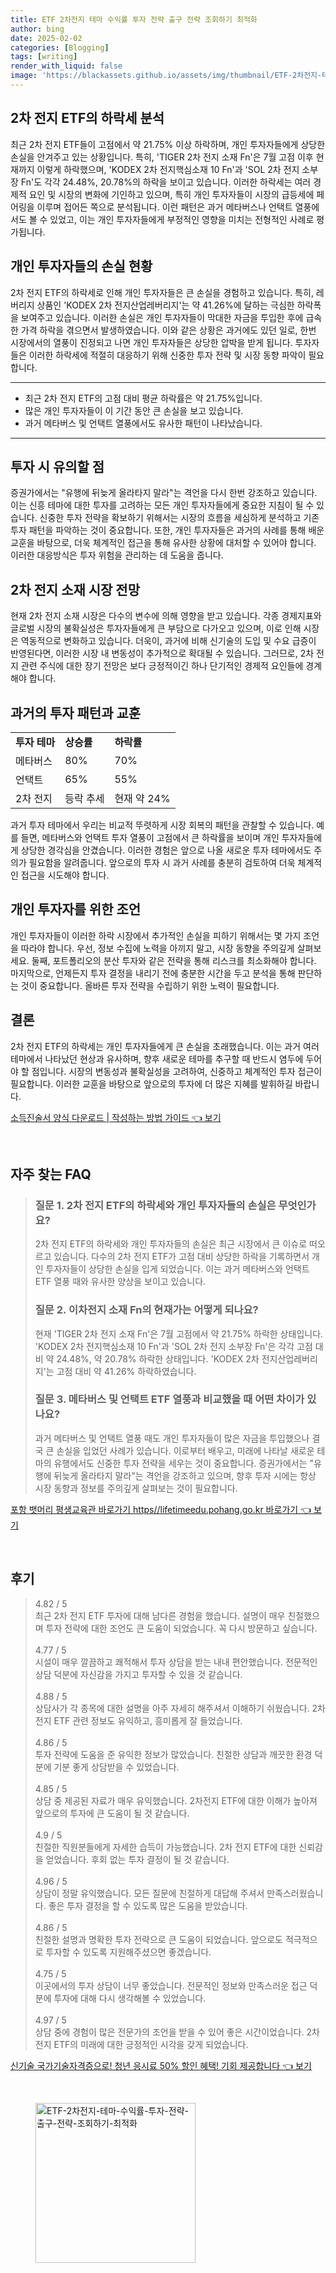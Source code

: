```yaml
---
title: ETF 2차전지 테마 수익률 투자 전략 출구 전략 조회하기 최적화
author: bing
date: 2025-02-02
categories: [Blogging]
tags: [writing]
render_with_liquid: false
image: 'https://blackassets.github.io/assets/img/thumbnail/ETF-2차전지-테마-수익률-투자-전략-출구-전략-조회하기-최적화.webp'
---
```



<h2 id='2차 전지 ETF의 하락세 분석'>2차 전지 ETF의 하락세 분석</h2>

<p>최근 2차 전지 ETF들이 고점에서 약 21.75% 이상 하락하며, 개인 투자자들에게 상당한 손실을 안겨주고 있는 상황입니다. 특히, 'TIGER 2차 전지 소재 Fn'은 7월 고점 이후 현재까지 이렇게 하락했으며, 'KODEX 2차 전지핵심소재 10 Fn'과 'SOL 2차 전지 소부장 Fn'도 각각 24.48%, 20.78%의 하락을 보이고 있습니다. 이러한 하락세는 여러 경제적 요인 및 시장의 변화에 기인하고 있으며, 특히 개인 투자자들이 시장의 급등세에 페어링을 이루며 접어든 쪽으로 분석됩니다. 이런 패턴은 과거 메타버스나 언택트 열풍에서도 볼 수 있었고, 이는 개인 투자자들에게 부정적인 영향을 미치는 전형적인 사례로 평가됩니다.</p>

<h2 id='개인 투자자들의 손실 현황'>개인 투자자들의 손실 현황</h2>

<p>2차 전지 ETF의 하락세로 인해 개인 투자자들은 큰 손실을 경험하고 있습니다. 특히, 레버리지 상품인 'KODEX 2차 전지산업레버리지'는 약 41.26%에 달하는 극심한 하락폭을 보여주고 있습니다. 이러한 손실은 개인 투자자들이 막대한 자금을 투입한 후에 급속한 가격 하락을 겪으면서 발생하였습니다. 이와 같은 상황은 과거에도 있던 일로, 한번 시장에서의 열풍이 진정되고 나면 개인 투자자들은 상당한 압박을 받게 됩니다. 투자자들은 이러한 하락세에 적절히 대응하기 위해 신중한 투자 전략 및 시장 동향 파악이 필요합니다.</p>

<hr />

<ul>
    <li>최근 2차 전지 ETF의 고점 대비 평균 하락률은 약 21.75%입니다.</li>
    <li>많은 개인 투자자들이 이 기간 동안 큰 손실을 보고 있습니다.</li>
    <li>과거 메타버스 및 언택트 열풍에서도 유사한 패턴이 나타났습니다.</li>
</ul>

<hr />

<h2 id='투자 시 유의할 점'>투자 시 유의할 점</h2>

<p>증권가에서는 "유행에 뒤늦게 올라타지 말라"는 격언을 다시 한번 강조하고 있습니다. 이는 신흥 테마에 대한 투자를 고려하는 모든 개인 투자자들에게 중요한 지침이 될 수 있습니다. 신중한 투자 전략을 확보하기 위해서는 시장의 흐름을 세심하게 분석하고 기존 투자 패턴을 파악하는 것이 중요합니다. 또한, 개인 투자자들은 과거의 사례를 통해 배운 교훈을 바탕으로, 더욱 체계적인 접근을 통해 유사한 상황에 대처할 수 있어야 합니다. 이러한 대응방식은 투자 위험을 관리하는 데 도움을 줍니다.</p>

<h2 id='2차 전지 소재 시장 전망'>2차 전지 소재 시장 전망</h2>

<p>현재 2차 전지 소재 시장은 다수의 변수에 의해 영향을 받고 있습니다. 각종 경제지표와 글로벌 시장의 불확실성은 투자자들에게 큰 부담으로 다가오고 있으며, 이로 인해 시장은 역동적으로 변화하고 있습니다. 더욱이, 과거에 비해 신기술의 도입 및 수요 급증이 반영된다면, 이러한 시장 내 변동성이 추가적으로 확대될 수 있습니다. 그러므로, 2차 전지 관련 주식에 대한 장기 전망은 보다 긍정적이긴 하나 단기적인 경제적 요인들에 경계해야 합니다.</p>

<h2 id='과거의 투자 패턴과 교훈'>과거의 투자 패턴과 교훈</h2>

<table>
    <tr>
        <td><b>투자 테마</b></td>
        <td><b>상승률</b></td>
        <td><b>하락률</b></td>
    </tr>
    <tr>
        <td>메타버스</td>
        <td>80%</td>
        <td>70%</td>
    </tr>
    <tr>
        <td>언택트</td>
        <td>65%</td>
        <td>55%</td>
    </tr>
    <tr>
        <td>2차 전지</td>
        <td>등락 추세</td>
        <td>현재 약 24%</td>
    </tr>
</table>

<p>과거 투자 테마에서 우리는 비교적 뚜렷하게 시장 회복의 패턴을 관찰할 수 있습니다. 예를 들면, 메타버스와 언택트 투자 열풍이 고점에서 큰 하락률을 보이며 개인 투자자들에게 상당한 경각심을 안겼습니다. 이러한 경험은 앞으로 나올 새로운 투자 테마에서도 주의가 필요함을 알려줍니다. 앞으로의 투자 시 과거 사례를 충분히 검토하여 더욱 체계적인 접근을 시도해야 합니다.</p>

<h2 id='개인 투자자를 위한 조언'>개인 투자자를 위한 조언</h2>

<p>개인 투자자들이 이러한 하락 시장에서 추가적인 손실을 피하기 위해서는 몇 가지 조언을 따라야 합니다. 우선, 정보 수집에 노력을 아끼지 말고, 시장 동향을 주의깊게 살펴보세요. 둘째, 포트폴리오의 분산 투자와 같은 전략을 통해 리스크를 최소화해야 합니다. 마지막으로, 언제든지 투자 결정을 내리기 전에 충분한 시간을 두고 분석을 통해 판단하는 것이 중요합니다. 올바른 투자 전략을 수립하기 위한 노력이 필요합니다.</p>

<h2 id='결론'>결론</h2>

<p>2차 전지 ETF의 하락세는 개인 투자자들에게 큰 손실을 초래했습니다. 이는 과거 여러 테마에서 나타났던 현상과 유사하며, 향후 새로운 테마를 추구할 때 반드시 염두에 두어야 할 점입니다. 시장의 변동성과 불확실성을 고려하여, 신중하고 체계적인 투자 접근이 필요합니다. 이러한 교훈을 바탕으로 앞으로의 투자에 더 많은 지혜를 발휘하길 바랍니다.</p>


<p><a class="click-button" title="소득진술서 양식 다운로드 | 작성하는 방법 가이드" href="https://blackassets.github.io/posts/%EC%86%8C%EB%93%9D%EC%A7%84%EC%88%A0%EC%84%9C-%EC%96%91%EC%8B%9D-%EB%8B%A4%EC%9A%B4%EB%A1%9C%EB%93%9C-%EC%9E%91%EC%84%B1%ED%95%98%EB%8A%94-%EB%B0%A9%EB%B2%95-%EA%B0%80%EC%9D%B4%EB%93%9C/" rel="dofollow">소득진술서 양식 다운로드 | 작성하는 방법 가이드 👈 보기</a></p><br>
<h2 id='자주_찾는_FAQ'>자주 찾는 FAQ</h2>
<div itemscope="" itemtype="https://schema.org/FAQPage"> 
<blockquote> 
<div itemscope="" itemprop="mainEntity" itemtype="https://schema.org/Question"> 
<h3 itemprop="name">질문 1. 2차 전지 ETF의 하락세와 개인 투자자들의 손실은 무엇인가요?</h3> 
<div itemscope="" itemprop="acceptedAnswer" itemtype="https://schema.org/Answer"> 
<span itemprop="text"> 
<p>2차 전지 ETF의 하락세와 개인 투자자들의 손실은 최근 시장에서 큰 이슈로 떠오르고 있습니다. 다수의 2차 전지 ETF가 고점 대비 상당한 하락을 기록하면서 개인 투자자들이 상당한 손실을 입게 되었습니다. 이는 과거 메타버스와 언택트 ETF 열풍 때와 유사한 양상을 보이고 있습니다.</p> 
</span> 
</div> 
</div> 

<div itemscope="" itemprop="mainEntity" itemtype="https://schema.org/Question"> 
<h3 itemprop="name">질문 2. 이차전지 소재 Fn의 현재가는 어떻게 되나요?</h3> 
<div itemscope="" itemprop="acceptedAnswer" itemtype="https://schema.org/Answer"> 
<span itemprop="text"> 
<p>현재 'TIGER 2차 전지 소재 Fn'은 7월 고점에서 약 21.75% 하락한 상태입니다. 'KODEX 2차 전지핵심소재 10 Fn'과 'SOL 2차 전지 소부장 Fn'은 각각 고점 대비 약 24.48%, 약 20.78% 하락한 상태입니다. 'KODEX 2차 전지산업레버리지'는 고점 대비 약 41.26% 하락하였습니다.</p> 
</span> 
</div> 
</div> 

<div itemscope="" itemprop="mainEntity" itemtype="https://schema.org/Question"> 
<h3 itemprop="name">질문 3. 메타버스 및 언택트 ETF 열풍과 비교했을 때 어떤 차이가 있나요?</h3> 
<div itemscope="" itemprop="acceptedAnswer" itemtype="https://schema.org/Answer"> 
<span itemprop="text"> 
<p>과거 메타버스 및 언택트 열풍 때도 개인 투자자들이 많은 자금을 투입했으나 결국 큰 손실을 입었던 사례가 있습니다. 이로부터 배우고, 미래에 나타날 새로운 테마의 유행에서도 신중한 투자 전략을 세우는 것이 중요합니다. 증권가에서는 "유행에 뒤늦게 올라타지 말라"는 격언을 강조하고 있으며, 향후 투자 시에는 항상 시장 동향과 정보를 주의깊게 살펴보는 것이 필요합니다.</p> 
</span> 
</div> 
</div> 
</blockquote> 
</div>
<p><a class="click-button" title="포항 뱃머리 평생교육관 바로가기 https//lifetimeedu.pohang.go.kr 바로가기" href="https://blackassets.github.io/posts/%ED%8F%AC%ED%95%AD-%EB%B1%83%EB%A8%B8%EB%A6%AC-%ED%8F%89%EC%83%9D%EA%B5%90%EC%9C%A1%EA%B4%80-%EB%B0%94%EB%A1%9C%EA%B0%80%EA%B8%B0-httpslifetimeedu.pohang.go.kr-%EB%B0%94%EB%A1%9C%EA%B0%80%EA%B8%B0/" rel="dofollow">포항 뱃머리 평생교육관 바로가기 https//lifetimeedu.pohang.go.kr 바로가기 👈 보기</a></p><br>
<h2 id='후기'>후기</h2>
<div itemscope itemtype="https://schema.org/Product">
  <blockquote>
  <div itemprop="review" itemscope itemtype="https://schema.org/Review">
      <div itemprop="reviewRating" itemscope itemtype="https://schema.org/Rating"> <span itemprop="ratingValue">4.82</span> / <span itemprop="bestRating">5</span> </div>
      <span itemprop="reviewBody">최근 2차 전지 ETF 투자에 대해 남다른 경험을 했습니다. 설명이 매우 친절했으며 투자 전략에 대한 조언도 큰 도움이 되었습니다. 꼭 다시 방문하고 싶습니다.</span>
  </div>
  <br>
  <div itemprop="review" itemscope itemtype="https://schema.org/Review">
      <div itemprop="reviewRating" itemscope itemtype="https://schema.org/Rating"> <span itemprop="ratingValue">4.77</span> / <span itemprop="bestRating">5</span> </div>
      <span itemprop="reviewBody">시설이 매우 깔끔하고 쾌적해서 투자 상담을 받는 내내 편안했습니다. 전문적인 상담 덕분에 자신감을 가지고 투자할 수 있을 것 같습니다.</span>
  </div>
  <br>
  <div itemprop="review" itemscope itemtype="https://schema.org/Review">
      <div itemprop="reviewRating" itemscope itemtype="https://schema.org/Rating"> <span itemprop="ratingValue">4.88</span> / <span itemprop="bestRating">5</span> </div>
      <span itemprop="reviewBody">상담사가 각 종목에 대한 설명을 아주 자세히 해주셔서 이해하기 쉬웠습니다. 2차 전지 ETF 관련 정보도 유익하고, 흥미롭게 잘 들었습니다.</span>
  </div>
  <br>
  <div itemprop="review" itemscope itemtype="https://schema.org/Review">
      <div itemprop="reviewRating" itemscope itemtype="https://schema.org/Rating"> <span itemprop="ratingValue">4.86</span> / <span itemprop="bestRating">5</span> </div>
      <span itemprop="reviewBody">투자 전략에 도움을 준 유익한 정보가 많았습니다. 친절한 상담과 깨끗한 환경 덕분에 기분 좋게 상담받을 수 있었습니다.</span>
  </div>
  <br>
  <div itemprop="review" itemscope itemtype="https://schema.org/Review">
      <div itemprop="reviewRating" itemscope itemtype="https://schema.org/Rating"> <span itemprop="ratingValue">4.85</span> / <span itemprop="bestRating">5</span> </div>
      <span itemprop="reviewBody">상담 중 제공된 자료가 매우 유익했습니다. 2차전지 ETF에 대한 이해가 높아져 앞으로의 투자에 큰 도움이 될 것 같습니다.</span>
  </div>
  <br>
  <div itemprop="review" itemscope itemtype="https://schema.org/Review">
      <div itemprop="reviewRating" itemscope itemtype="https://schema.org/Rating"> <span itemprop="ratingValue">4.9</span> / <span itemprop="bestRating">5</span> </div>
      <span itemprop="reviewBody">친절한 직원분들에게 자세한 습득이 가능했습니다. 2차 전지 ETF에 대한 신뢰감을 얻었습니다. 후회 없는 투자 결정이 될 것 같습니다.</span>
  </div>
  <br>
  <div itemprop="review" itemscope itemtype="https://schema.org/Review">
      <div itemprop="reviewRating" itemscope itemtype="https://schema.org/Rating"> <span itemprop="ratingValue">4.96</span> / <span itemprop="bestRating">5</span> </div>
      <span itemprop="reviewBody">상담이 정말 유익했습니다. 모든 질문에 친절하게 대답해 주셔서 만족스러웠습니다. 좋은 투자 결정을 할 수 있도록 많은 도움을 받았습니다.</span>
  </div>
  <br>
  <div itemprop="review" itemscope itemtype="https://schema.org/Review">
      <div itemprop="reviewRating" itemscope itemtype="https://schema.org/Rating"> <span itemprop="ratingValue">4.86</span> / <span itemprop="bestRating">5</span> </div>
      <span itemprop="reviewBody">친절한 설명과 명확한 투자 전략으로 큰 도움이 되었습니다. 앞으로도 적극적으로 투자할 수 있도록 지원해주셨으면 좋겠습니다.</span>
  </div>
  <br>
  <div itemprop="review" itemscope itemtype="https://schema.org/Review">
      <div itemprop="reviewRating" itemscope itemtype="https://schema.org/Rating"> <span itemprop="ratingValue">4.75</span> / <span itemprop="bestRating">5</span> </div>
      <span itemprop="reviewBody">이곳에서의 투자 상담이 너무 좋았습니다. 전문적인 정보와 만족스러운 접근 덕분에 투자에 대해 다시 생각해볼 수 있었습니다.</span>
  </div>
  <br>
  <div itemprop="review" itemscope itemtype="https://schema.org/Review">
      <div itemprop="reviewRating" itemscope itemtype="https://schema.org/Rating"> <span itemprop="ratingValue">4.97</span> / <span itemprop="bestRating">5</span> </div>
      <span itemprop="reviewBody">상담 중에 경험이 많은 전문가의 조언을 받을 수 있어 좋은 시간이었습니다. 2차 전지 ETF의 미래에 대한 긍정적인 시각을 갖게 되었습니다.</span>
  </div>
  </blockquote>
</div>
<p><a class="click-button" title="신기술 국가기술자격증으로! 청년 응시료 50% 할인 혜택! 기회 제공합니다" href="https://blackassets.github.io/posts/%EC%8B%A0%EA%B8%B0%EC%88%A0-%EA%B5%AD%EA%B0%80%EA%B8%B0%EC%88%A0%EC%9E%90%EA%B2%A9%EC%A6%9D%EC%9C%BC%EB%A1%9C!-%EC%B2%AD%EB%85%84-%EC%9D%91%EC%8B%9C%EB%A3%8C-50-%ED%95%A0%EC%9D%B8-%ED%98%9C%ED%83%9D!-%EA%B8%B0%ED%9A%8C-%EC%A0%9C%EA%B3%B5%ED%95%A9%EB%8B%88%EB%8B%A4/" rel="dofollow">신기술 국가기술자격증으로! 청년 응시료 50% 할인 혜택! 기회 제공합니다 👈 보기</a></p><br>
<figure class="image"><img src="https://blackassets.github.io/assets/img/thumbnail/ETF-2차전지-테마-수익률-투자-전략-출구-전략-조회하기-최적화.webp" alt="ETF-2차전지-테마-수익률-투자-전략-출구-전략-조회하기-최적화" width="256" height="256"></figure>